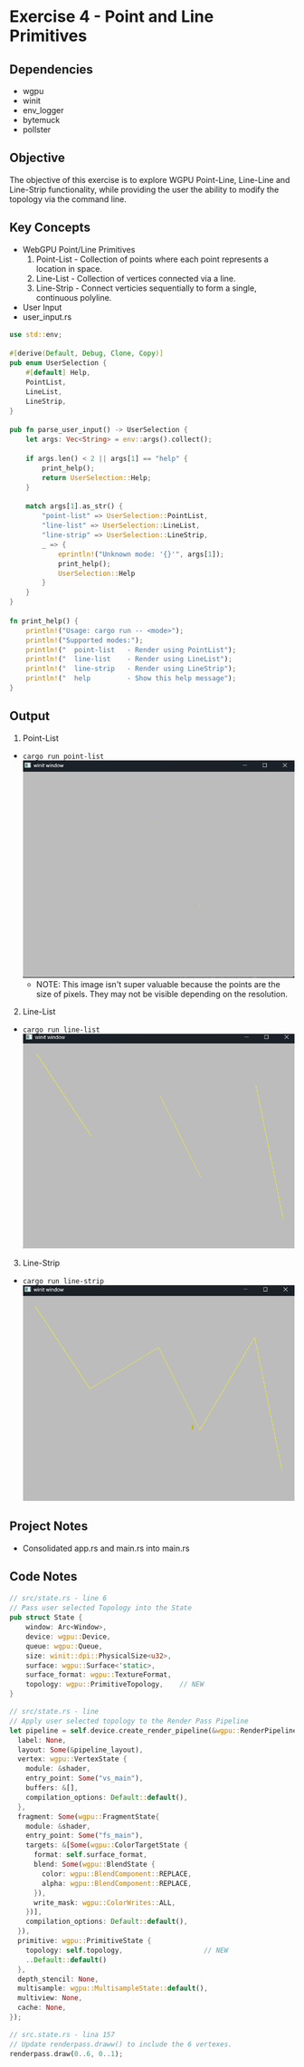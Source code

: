 # Exercise 4 - Point and Line Primitives
## Dependencies
- wgpu
- winit
- env_logger
- bytemuck
- pollster
## Objective
The objective of this exercise is to explore WGPU Point-Line, Line-Line and Line-Strip functionality, while providing the user the ability to modify the topology via the command line.
## Key Concepts
- WebGPU Point/Line Primitives
  1. Point-List - Collection of points where each point represents a location in space.
  2. Line-List - Collection of vertices connected via a line.
  3. Line-Strip - Connect verticies sequentially to form a single, continuous polyline.
- User Input
- user_input.rs
```rust
use std::env;

#[derive(Default, Debug, Clone, Copy)]
pub enum UserSelection {
    #[default] Help,
    PointList,
    LineList,
    LineStrip,
}

pub fn parse_user_input() -> UserSelection {
    let args: Vec<String> = env::args().collect();

    if args.len() < 2 || args[1] == "help" {
        print_help();
        return UserSelection::Help;
    }

    match args[1].as_str() {
        "point-list" => UserSelection::PointList,
        "line-list" => UserSelection::LineList,
        "line-strip" => UserSelection::LineStrip,
        _ => {
            eprintln!("Unknown mode: '{}'", args[1]);
            print_help();
            UserSelection::Help
        }
    }
}

fn print_help() {
    println!("Usage: cargo run -- <mode>");
    println!("Supported modes:");
    println!("  point-list   - Render using PointList");
    println!("  line-list    - Render using LineList");
    println!("  line-strip   - Render using LineStrip");
    println!("  help         - Show this help message");
}
```
## Output
1. Point-List
- ```cargo run point-list```
![alt text](.assets/point-list-output.png "Point List Output")
  * NOTE: This image isn't super valuable because the points are the size of pixels. They may not be visible depending on the resolution.
2. Line-List
- ```cargo run line-list```
![alt text](.assets/line-list-output.png "Line List Output")
3. Line-Strip
- ```cargo run line-strip```
![alt test](.assets/line-strip-output.png "Line Strip Output")
## Project Notes
- Consolidated app.rs and main.rs into main.rs
## Code Notes
```rust
// src/state.rs - line 6
// Pass user selected Topology into the State
pub struct State {
    window: Arc<Window>,
    device: wgpu::Device,
    queue: wgpu::Queue,
    size: winit::dpi::PhysicalSize<u32>,
    surface: wgpu::Surface<'static>,
    surface_format: wgpu::TextureFormat,
    topology: wgpu::PrimitiveTopology,    // NEW
}
```

```rust
// src/state.rs - line
// Apply user selected topology to the Render Pass Pipeline
let pipeline = self.device.create_render_pipeline(&wgpu::RenderPipelineDescriptor {
  label: None,
  layout: Some(&pipeline_layout),
  vertex: wgpu::VertexState {
    module: &shader,
    entry_point: Some("vs_main"),
    buffers: &[],
    compilation_options: Default::default(),
  },
  fragment: Some(wgpu::FragmentState{ 
    module: &shader,
    entry_point: Some("fs_main"),
    targets: &[Some(wgpu::ColorTargetState {
      format: self.surface_format,
      blend: Some(wgpu::BlendState {
        color: wgpu::BlendComponent::REPLACE,
        alpha: wgpu::BlendComponent::REPLACE,
      }),
      write_mask: wgpu::ColorWrites::ALL,
    })],
    compilation_options: Default::default(),
  }),
  primitive: wgpu::PrimitiveState {
    topology: self.topology,                    // NEW
    ..Default::default()
  },
  depth_stencil: None,
  multisample: wgpu::MultisampleState::default(),
  multiview: None,
  cache: None,
});
```

```rust
// src.state.rs - lina 157
// Update renderpass.draww() to include the 6 vertexes.
renderpass.draw(0..6, 0..1);
```